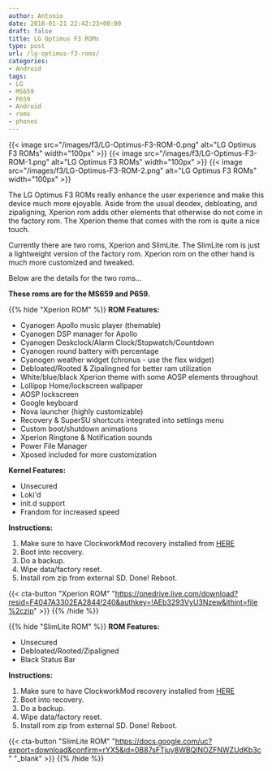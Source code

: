 ```yaml
---
author: Antonio
date: 2018-01-21 22:42:23+00:00
draft: false
title: LG Optimus F3 ROMs
type: post
url: /lg-optimus-f3-roms/
categories:
- Android
tags:
- LG
- MS659
- P659
- Android
- roms
- phones
---
```


{{< image src="/images/f3/LG-Optimus-F3-ROM-0.png" alt="LG Optimus F3 ROMs" width="100px" >}}
{{< image src="/images/f3/LG-Optimus-F3-ROM-1.png" alt="LG Optimus F3 ROMs" width="100px" >}}
{{< image src="/images/f3/LG-Optimus-F3-ROM-2.png" alt="LG Optimus F3 ROMs" width="100px" >}}

The LG Optimus F3 ROMs really enhance the user experience and make this device much more ejoyable. Aside from the usual deodex, debloating, and zipaligning, Xperion rom adds other elements that otherwise do not come in the factory rom. The Xperion theme that comes with the rom is quite a nice touch.

<!--more-->

Currently there are two roms, Xperion and SlimLite. The SlimLite rom is just a lightweight version of the factory rom. Xperion rom on the other hand is much more customized and tweaked.

Below are the details for the two roms...

**These roms are for the MS659 and P659.**

{{% hide "Xperion ROM" %}}
**ROM Features:**

- Cyanogen Apollo music player (themable)
- Cyanogen DSP manager for Apollo
- Cyanogen Deskclock/Alarm Clock/Stopwatch/Countdown
- Cyanogen round battery with percentage
- Cyanogen weather widget (chronus - use the flex widget)
- Debloated/Rooted & Zipalingned for better ram utilization
- White/blue/black Xperion theme with some AOSP elements throughout
- Lollipop Home/lockscreen wallpaper
- AOSP lockscreen
- Google keyboard
- Nova launcher (highly customizable)
- Recovery & SuperSU shortcuts integrated into settings menu
- Custom boot/shutdown animations
- Xperion Ringtone & Notification sounds
- Power File Manager
- Xposed included for more customization

**Kernel Features:**

- Unsecured
- Loki'd
- init.d support
- Frandom for increased speed

**Instructions:**

1. Make sure to have ClockworkMod recovery installed from <a href="http://androidforums.com/threads/recovery-cwmr-dev-clockworkmod-recovery-for-the-lg-optimus-f3-ms659-fx3mt.776387/page-3#post-6691848" target="_blank">HERE</a>
2. Boot into recovery.
3. Do a backup.
4. Wipe data/factory reset.
5. Install rom zip from external SD. Done! Reboot.

{{< cta-button "Xperion ROM" "https://onedrive.live.com/download?resid=F4047A3302EA2844!240&authkey=!AEb3293VyU3Nzew&ithint=file%2czip" >}}
{{% /hide %}}

{{% hide "SlimLite ROM" %}}
**ROM Features:**

- Unsecured
- Debloated/Rooted/Zipaligned
- Black Status Bar

**Instructions:**

1. Make sure to have ClockworkMod recovery installed from <a href="http://androidforums.com/threads/recovery-cwmr-dev-clockworkmod-recovery-for-the-lg-optimus-f3-ms659-fx3mt.776387/page-3#post-6691848" target="_blank">HERE</a>
2. Boot into recovery.
3. Do a backup.
4. Wipe data/factory reset.
5. Install rom zip from external SD. Done! Reboot.

{{< cta-button "SlimLite ROM" "https://docs.google.com/uc?export=download&confirm=rYX5&id=0B87sFTjuy8WBQlNOZFNWZUdKb3c" "_blank" >}}
{{% /hide %}}
